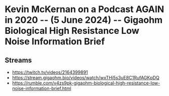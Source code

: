 # Kevin McKernan on a Podcast AGAIN in 2020 -- (5 June 2024) -- Gigaohm Biological High Resistance Low Noise Information Brief

## Streams
- https://twitch.tv/videos/2164399891
- https://stream.gigaohm.bio/videos/watch/wxTHi5s3uE8C1RufAGKpDQ
- https://rumble.com/v4zs9pk-gigaohm-biological-high-resistance-low-noise-information-brief.html

